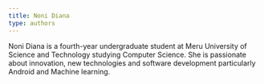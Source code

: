 ```yaml
---
title: Noni Diana
type: authors
---
```

Noni Diana is a fourth-year undergraduate student at Meru University of Science and Technology studying Computer Science. She is passionate about innovation, new technologies and software development particularly Android and Machine learning.

